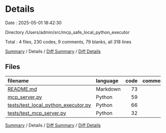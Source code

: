# Details

Date : 2025-05-01 18:42:30

Directory /Users/admin/src/mcp_safe_local_python_executor

Total : 4 files,  230 codes, 9 comments, 79 blanks, all 318 lines

[Summary](results.md) / Details / [Diff Summary](diff.md) / [Diff Details](diff-details.md)

## Files
| filename | language | code | comment | blank | total |
| :--- | :--- | ---: | ---: | ---: | ---: |
| [README.md](/README.md) | Markdown | 73 | 0 | 27 | 100 |
| [mcp\_server.py](/mcp_server.py) | Python | 59 | 3 | 18 | 80 |
| [tests/test\_local\_python\_executor.py](/tests/test_local_python_executor.py) | Python | 66 | 2 | 24 | 92 |
| [tests/test\_mcp\_server.py](/tests/test_mcp_server.py) | Python | 32 | 4 | 10 | 46 |

[Summary](results.md) / Details / [Diff Summary](diff.md) / [Diff Details](diff-details.md)